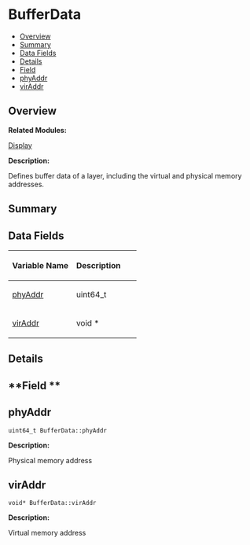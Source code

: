 # BufferData<a name="EN-US_TOPIC_0000001054718119"></a>

-   [Overview](#section1963151255165630)
-   [Summary](#section2094519256165630)
-   [Data Fields](#pub-attribs)
-   [Details](#section1799966536165630)
-   [Field](#section804052206165630)
-   [phyAddr](#a6e2adcd036df26d903bb8d464ac8f79d)
-   [virAddr](#a1deeebc7e7c016ff350f6fdf6e054901)

## **Overview**<a name="section1963151255165630"></a>

**Related Modules:**

[Display](display.md)

**Description:**

Defines buffer data of a layer, including the virtual and physical memory addresses. 

## **Summary**<a name="section2094519256165630"></a>

## Data Fields<a name="pub-attribs"></a>

<a name="table2070015862165630"></a>
<table><thead align="left"><tr id="row357254239165630"><th class="cellrowborder" valign="top" width="50%" id="mcps1.1.3.1.1"><p id="p489610133165630"><a name="p489610133165630"></a><a name="p489610133165630"></a>Variable Name</p>
</th>
<th class="cellrowborder" valign="top" width="50%" id="mcps1.1.3.1.2"><p id="p1560771085165630"><a name="p1560771085165630"></a><a name="p1560771085165630"></a>Description</p>
</th>
</tr>
</thead>
<tbody><tr id="row1339850849165630"><td class="cellrowborder" valign="top" width="50%" headers="mcps1.1.3.1.1 "><p id="p1756429643165630"><a name="p1756429643165630"></a><a name="p1756429643165630"></a><a href="bufferdata.md#a6e2adcd036df26d903bb8d464ac8f79d">phyAddr</a></p>
</td>
<td class="cellrowborder" valign="top" width="50%" headers="mcps1.1.3.1.2 "><p id="p225091868165630"><a name="p225091868165630"></a><a name="p225091868165630"></a>uint64_t </p>
</td>
</tr>
<tr id="row77733606165630"><td class="cellrowborder" valign="top" width="50%" headers="mcps1.1.3.1.1 "><p id="p1145765506165630"><a name="p1145765506165630"></a><a name="p1145765506165630"></a><a href="bufferdata.md#a1deeebc7e7c016ff350f6fdf6e054901">virAddr</a></p>
</td>
<td class="cellrowborder" valign="top" width="50%" headers="mcps1.1.3.1.2 "><p id="p1948272200165630"><a name="p1948272200165630"></a><a name="p1948272200165630"></a>void * </p>
</td>
</tr>
</tbody>
</table>

## **Details**<a name="section1799966536165630"></a>

## **Field **<a name="section804052206165630"></a>

## phyAddr<a name="a6e2adcd036df26d903bb8d464ac8f79d"></a>

```
uint64_t BufferData::phyAddr
```

 **Description:**

Physical memory address 

## virAddr<a name="a1deeebc7e7c016ff350f6fdf6e054901"></a>

```
void* BufferData::virAddr
```

 **Description:**

Virtual memory address 

